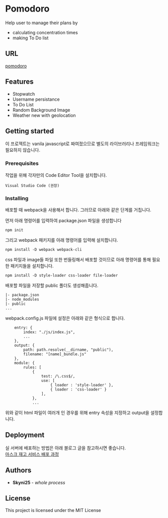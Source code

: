 # Pomodoro

Help user to manage their plans by
- calculating concentration times
- making To Do list

## URL
[pomodoro](https://skyni25.github.io/Pomodoro/)

## Features
- Stopwatch
- Username persistance
- To Do List
- Random Background Image
- Weather new with geolocation

## Getting started

이 프로젝트는 vanila javascript로 짜여졌으므로 별도의 라이브러리나 프레임워크는 필요하지 않습니다.

### Prerequisites

작업을 위해 각자만의 Code Editor Tool을 설치합니다.

```
Visual Studio Code (권장)
```

### Installing

배포할 때 webpack을 사용해서 합니다. 그러므로 아래와 같은 단계를 거칩니다.

먼저 아래 명령어를 입력하여 package.json 파일을 생성합니다
```
npm init
```

그리고 webpack 패키지를 아래 명령어를 입력해 설치합니다.
```
npm install -D webpack webpack-cli
```

css 파일과 image들 파일 또한 번들링해서 배포할 것이므로 아래 명령어를 통해 필요한 패키지들을 설치합니다.

```
npm install -D style-loader css-loader file-loader
```

배포할 파일을 저장할 public 폴더도 생성해줍니다.<br>

```
|- package.json
|- node_modules
|- public
...
```

webpack.config.js 파일에 설정은 아래와 같은 형식으로 합니다.

```
    entry: {
        index: "./js/index.js",
        ...
    },
    output: {
        path: path.resolve(__dirname, "public"),
        filename: "[name]_bundle.js"
    },
    module: {
        rules: [
            {
                test: /\.css$/,
                use: [
                    { loader : 'style-loader' },
                    { loader : 'css-loader' }
                ],
            },
            ...
```

위와 같이 html 파일이 여러개 인 경우를 위해 entry 속성을 지정하고 output을 설정합니다.

## Deployment

실 서버에 배포하는 방법은 아래 블로그 글을 참고하시면 좋습니다.<br>
[마스크 재고 서비스 배포 과정](https://ktpark1651.tistory.com/248)

## Authors

* **Skyni25** - *whole process*

## License

This project is licensed under the MIT License
